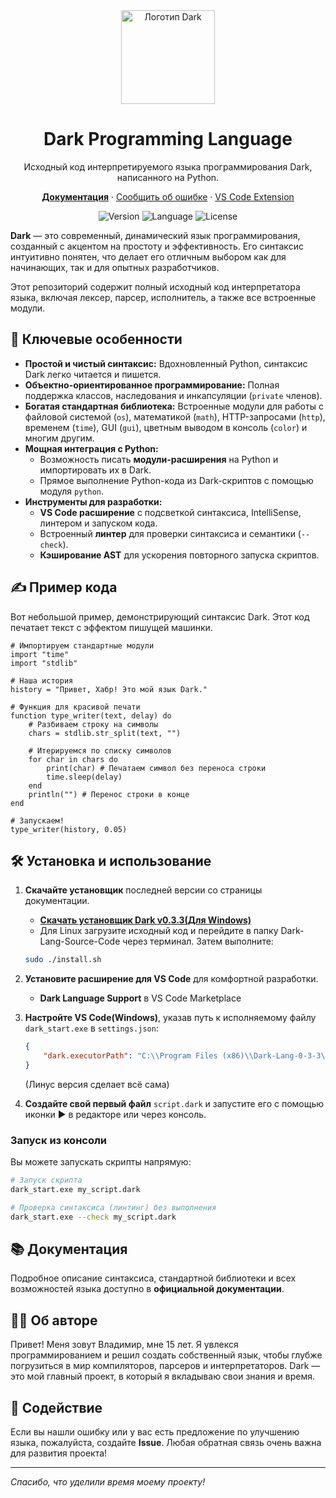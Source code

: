 <div align="center">
  <img src="https://www.vsp210.ru/static/img/image-not_bg.png" alt="Логотип Dark" width="150" height="150">
  <h1>Dark Programming Language</h1>
  <p>Исходный код интерпретируемого языка программирования Dark, написанного на Python.</p>

  <p>
    <a href="https://vsp210.ru/dark-lang/"><strong>Документация</strong></a> ·
    <a href="https://github.com/Dark-Tehno/Dark-Lang-Source-Code/issues">Сообщить об ошибке</a> ·
    <a href="https://marketplace.visualstudio.com/items?itemName=vsp210.dark-lang">VS Code Extension</a>
  </p>

  <p>
    <img src="https://img.shields.io/badge/version-0.3.1-blue.svg" alt="Version">
    <img src="https://img.shields.io/badge/language-Python-blue.svg" alt="Language">
    <img src="https://img.shields.io/badge/license-MIT-green.svg" alt="License">
  </p>
</div>

**Dark** — это современный, динамический язык программирования, созданный с акцентом на простоту и эффективность. Его синтаксис интуитивно понятен, что делает его отличным выбором как для начинающих, так и для опытных разработчиков.

Этот репозиторий содержит полный исходный код интерпретатора языка, включая лексер, парсер, исполнитель, а также все встроенные модули.

## 🚀 Ключевые особенности

*   **Простой и чистый синтаксис:** Вдохновленный Python, синтаксис Dark легко читается и пишется.
*   **Объектно-ориентированное программирование:** Полная поддержка классов, наследования и инкапсуляции (`private` членов).
*   **Богатая стандартная библиотека:** Встроенные модули для работы с файловой системой (`os`), математикой (`math`), HTTP-запросами (`http`), временем (`time`), GUI (`gui`), цветным выводом в консоль (`color`) и многим другим.
*   **Мощная интеграция с Python:**
    *   Возможность писать **модули-расширения** на Python и импортировать их в Dark.
    *   Прямое выполнение Python-кода из Dark-скриптов с помощью модуля `python`.
*   **Инструменты для разработки:**
    *   **VS Code расширение** с подсветкой синтаксиса, IntelliSense, линтером и запуском кода.
    *   Встроенный **линтер** для проверки синтаксиса и семантики (`--check`).
    *   **Кэширование AST** для ускорения повторного запуска скриптов.

## ✍️ Пример кода

Вот небольшой пример, демонстрирующий синтаксис Dark. Этот код печатает текст с эффектом пишущей машинки.

```dark
# Импортируем стандартные модули
import "time"
import "stdlib"

# Наша история
history = "Привет, Хабр! Это мой язык Dark."

# Функция для красивой печати
function type_writer(text, delay) do
    # Разбиваем строку на символы
    chars = stdlib.str_split(text, "")
    
    # Итерируемся по списку символов
    for char in chars do
        print(char) # Печатаем символ без переноса строки
        time.sleep(delay)
    end
    println("") # Перенос строки в конце
end

# Запускаем!
type_writer(history, 0.05)
```

## 🛠️ Установка и использование

1.  **Скачайте установщик** последней версии со страницы документации.
    *   <a href="https://vsp210.ru/static/files/Dark-Lang-setup-v0.3.3.exe" class="download-button">**Скачать установщик Dark v0.3.3(Для Windows)**</a>
    *   Для Linux загрузите исходный код и перейдите в папку Dark-Lang-Source-Code через терминал.
    Затем выполните:
    ```bash
    sudo ./install.sh
    ```

2.  **Установите расширение для VS Code** для комфортной разработки.
    *   **Dark Language Support** в VS Code Marketplace

3.  **Настройте VS Code(Windows)**, указав путь к исполняемому файлу `dark_start.exe` в `settings.json`:
    ```json
    {
        "dark.executorPath": "C:\\Program Files (x86)\\Dark-Lang-0-3-3\\dark_start.exe"
    }
    ```
    (Линус версия сделает всё сама)

4.  **Создайте свой первый файл** `script.dark` и запустите его с помощью иконки ▶ в редакторе или через консоль.

### Запуск из консоли

Вы можете запускать скрипты напрямую:

```bash
# Запуск скрипта
dark_start.exe my_script.dark

# Проверка синтаксиса (линтинг) без выполнения
dark_start.exe --check my_script.dark
```

## 📚 Документация

Подробное описание синтаксиса, стандартной библиотеки и всех возможностей языка доступно в **официальной документации**.

## 👨‍💻 Об авторе

Привет! Меня зовут Владимир, мне 15 лет. Я увлекся программированием и решил создать собственный язык, чтобы глубже погрузиться в мир компиляторов, парсеров и интерпретаторов. Dark — это мой главный проект, в который я вкладываю свои знания и время.

## 🤝 Содействие

Если вы нашли ошибку или у вас есть предложение по улучшению языка, пожалуйста, создайте **Issue**. Любая обратная связь очень важна для развития проекта!

---

*Спасибо, что уделили время моему проекту!*
